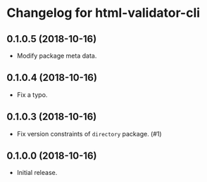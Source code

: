 # Changelog for html-validator-cli

## 0.1.0.5 (2018-10-16)

- Modify package meta data.

## 0.1.0.4 (2018-10-16)

- Fix a typo.

## 0.1.0.3 (2018-10-16)

- Fix version constraints of `directory` package. (#1)

## 0.1.0.0 (2018-10-16)

- Initial release.
